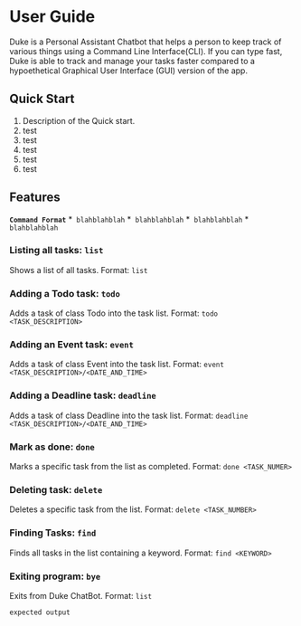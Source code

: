 # User Guide
Duke is a Personal Assistant Chatbot that helps a person to keep track of various things using a Command Line Interface(CLI). If you can type fast, Duke is able to track and manage your tasks faster compared to a hypoethetical Graphical User Interface (GUI) version of the app. 

## Quick Start 
1. Description of the Quick start.
2. test
3. test
4. test
5. test
6. test

## Features
**`Command Format`**
*` blahblahblah`
*` blahblahblah`
*` blahblahblah`
*` blahblahblah`

### Listing all tasks: `list`
Shows a list of all tasks.
Format: `list`

### Adding a Todo task: `todo`
Adds a task of class Todo into the task list.
Format: `todo <TASK_DESCRIPTION>`

### Adding an Event task: `event`
Adds a task of class Event into the task list.
Format: `event <TASK_DESCRIPTION>/<DATE_AND_TIME>`

### Adding a Deadline task: `deadline`
Adds a task of class Deadline into the task list.
Format: `deadline <TASK_DESCRIPTION>/<DATE_AND_TIME>`

### Mark as done: `done`
Marks a specific task from the list as completed.
Format: `done <TASK_NUMER>`

### Deleting task: `delete`
Deletes a specific task from the list.
Format: `delete <TASK_NUMBER>`

### Finding Tasks: `find`
Finds all tasks in the list containing a keyword.
Format: `find <KEYWORD>`

### Exiting program: `bye`
Exits from Duke ChatBot.
Format: `list`

```
expected output
```
